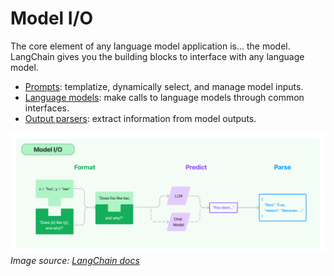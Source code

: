# Model I/O

The core element of any language model application is... the model. LangChain 
gives you the building blocks to interface with any language model.

- [Prompts](/modules/model_io/prompts/prompts.md): templatize, dynamically 
  select, and manage model inputs.
- [Language models](/modules/model_io/models/models.md): make calls to language 
  models through common interfaces.
- [Output parsers](/modules/model_io/output_parsers/output_parsers.md): extract 
  information from model outputs.

![model_io_diagram](img/model_io.jpg)
*Image source: [LangChain docs](https://python.langchain.com/docs/modules/model_io)*
